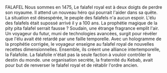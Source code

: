 FALAFEL
Nous sommes en 1475,
Le falafel royal est à deux doigts de perdre son royaume.
Il attend un nouveau héro qui pourrait l'aider dans sa quête.
La situation est désespérée, le peuple des falafels n'a aucun espoir.
L'élu des falafels était supossé arrivé il y a 100 ans.
La prophétie magique de la pity pita falafel serrait fausse ? 
Soudain, une étrange fragrance emplit l'air. Un voyageur du futur, muni de technologies avancées, surgit pour révéler que l'élu avait été retardé par une faille temporelle. Avec un hologramme de la prophétie corrigée, le voyageur enseigne au falafel royal de nouvelles recettes dimensionnelles. Ensemble, ils créent une alliance intertemporelle, la Falafolie.
La falafolie n'était pas la seule faction à vouloir contrôler le destin du monde. une organisation secrète, la fraternité du Kebab, avait pour but de renverser le falafel royal et de rétablir l'ordre ancien.